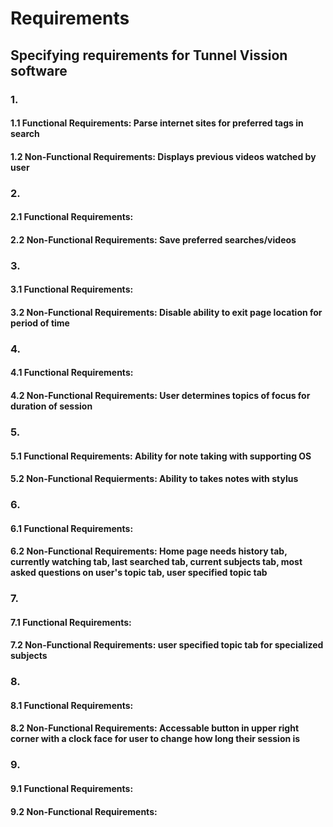 # Requirements 

## Specifying requirements for Tunnel Vission software

### 1. 
#### 1.1 Functional Requirements: Parse internet sites for preferred tags in search
#### 1.2 Non-Functional Requirements: Displays previous videos watched by user

### 2.
#### 2.1 Functional Requirements: 
#### 2.2 Non-Functional Requirements: Save preferred searches/videos

### 3.
#### 3.1 Functional Requirements: 
#### 3.2 Non-Functional Requirements: Disable ability to exit page location for period of time

### 4.
#### 4.1 Functional Requirements:
#### 4.2 Non-Functional Requirements: User determines topics of focus for duration of session

### 5.
#### 5.1 Functional Requirements: Ability for note taking with supporting OS
#### 5.2 Non-Functional Requierments: Ability to takes notes with stylus

### 6.
#### 6.1 Functional Requirements:
#### 6.2 Non-Functional Requirements: Home page needs history tab, currently watching tab, last searched tab, current subjects tab, most asked questions on user's topic tab, user specified topic tab

### 7.
#### 7.1 Functional Requirements:
#### 7.2 Non-Functional Requirements: user specified topic tab for specialized subjects

### 8.
#### 8.1 Functional Requirements:
#### 8.2 Non-Functional Requirements: Accessable button in upper right corner with a clock face for user to change how long their session is 

### 9.
#### 9.1 Functional Requirements:
#### 9.2 Non-Functional Requirements: 




